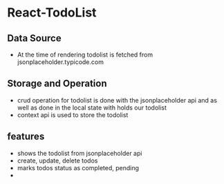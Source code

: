 # React-TodoList

## Data Source
- At the time of rendering todolist is fetched from jsonplaceholder.typicode.com

## Storage and Operation
- crud operation for todolist is done with the jsonplaceholder api and as well as done in the local state with holds our todolist
- context api is used to store the todolist

## features
- shows the todolist from jsonplaceholder api
- create, update, delete todos
- marks todos status as completed, pending
-
